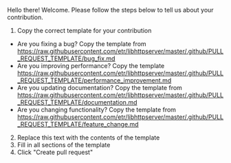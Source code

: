 Hello there! Welcome. Please follow the steps below to tell us about your contribution.

1. Copy the correct template for your contribution
  - Are you fixing a bug? Copy the template from https://raw.githubusercontent.com/etr/libhttpserver/master/.github/PULL_REQUEST_TEMPLATE/bug_fix.md
  - Are you improving performance? Copy the template https://raw.githubusercontent.com/etr/libhttpserver/master/.github/PULL_REQUEST_TEMPLATE/performance_improvement.md
  - Are you updating documentation? Copy the template from https://raw.githubusercontent.com/etr/libhttpserver/master/.github/PULL_REQUEST_TEMPLATE/documentation.md
  - Are you changing functionality? Copy the template from https://raw.githubusercontent.com/etr/libhttpserver/master/.github/PULL_REQUEST_TEMPLATE/feature_change.md
2. Replace this text with the contents of the template
3. Fill in all sections of the template
4. Click "Create pull request"
